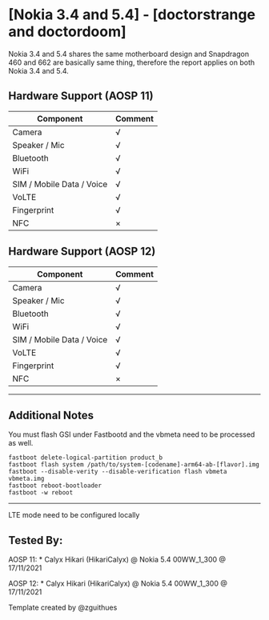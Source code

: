 # [Nokia 3.4 and 5.4] - [doctorstrange and doctordoom]

Nokia 3.4 and 5.4 shares the same motherboard design and Snapdragon 460 and 662 are basically same thing, therefore the report applies on both Nokia 3.4 and 5.4.

## Hardware Support (AOSP 11)

| Component                 |      Comment                                              |
|---------------------------|-----------------------------------------------------------|
| Camera                    | √                                                         |
| Speaker / Mic             | √                                                         |
| Bluetooth                 | √                                                         |
| WiFi                      | √                                                         |
| SIM / Mobile Data / Voice | √                                                         |
| VoLTE                     | √                                                         |
| Fingerprint               | √ |
| NFC                       | ×                                                         |

## Hardware Support (AOSP 12)

| Component                 |      Comment                                              |
|---------------------------|-----------------------------------------------------------|
| Camera                    | √                                                         |
| Speaker / Mic             | √                                                         |
| Bluetooth                 | √                                                         |
| WiFi                      | √                                                         |
| SIM / Mobile Data / Voice | √                                                         |
| VoLTE                     | √                                                         |
| Fingerprint               | √ |
| NFC                       | ×                                                         |

***
## Additional Notes

You must flash GSI under Fastbootd and the vbmeta need to be processed as well.

```fastboot delete-logical-partition product_a
fastboot delete-logical-partition product_b
fastboot flash system /path/to/system-[codename]-arm64-ab-[flavor].img
fastboot --disable-verity --disable-verification flash vbmeta vbmeta.img
fastboot reboot-bootloader
fastboot -w reboot
```
***

LTE mode need to be configured locally

## Tested By:

AOSP 11: * Calyx Hikari (HikariCalyx) @ Nokia 5.4 00WW_1_300 @ 17/11/2021

AOSP 12: * Calyx Hikari (HikariCalyx) @ Nokia 5.4 00WW_1_300 @ 17/11/2021


Template created by @zguithues

